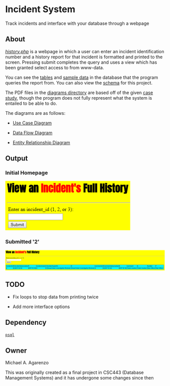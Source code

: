 # Incident System

Track incidents and interface with your database through a webpage

## About

[*history.php*](src/php/history.php) is a webpage in which a user can enter an incident identification number and a history report for that incident is formatted and printed to the screen. Pressing submit completes the query and uses a view which has been granted select access to from www-data.

You can see the [tables](src/sql/tables.sql) and [sample data](src/sql/data.sql) in the database that the program queries the report from. You can also view the [schema](https://github.com/magarenzo/incident-system/blob/master/screenshots/scehma.PNG) for this project.

The PDF files in the [diagrams directory](https://github.com/magarenzo/incident-system/tree/master/diagrams) are based off of the given [case study](media/case-study.PNG), though the program does not fully represent what the system is entailed to be able to do.

The diagrams are as follows:

* [Use Case Diagram](media/UCD.pdf)

* [Data Flow Diagram](media/DFD.pdf)

* [Entity Relationship Diagram](media/ERD.pdf)

## Output

### Initial Homepage

![](media/homepage.PNG)

### Submitted '2'

![](media/report.PNG)

## TODO

* Fix loops to stop data from printing twice

* Add more interface options

## Dependency

[`psql`](https://help.ubuntu.com/lts/serverguide/postgresql.html)

## Owner

Michael A. Agarenzo

This was originally created as a final project in CSC443 (Database Management Systems) and it has undergone some changes since then
